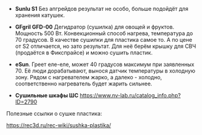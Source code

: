 + **Sunlu S1** Без апгрейдов результат не особо, больше подойдёт для хранения катушек.

+ **GFgril GFD-00** Дегидратор (сушилка) для овощей и фруктов. Мощность 500 Вт. Конвекционный способ нагрева, температура до 70 градусов. В качестве сушилки для пластика самое то. А по цене от S2 отличается, но зато результат. Для неё берём крышку для СВЧ (продаётся в Фикспрайсе) и можно сушить пластик.

+ **eSun**. Греет еле-еле, может 40 градусов максимум при заявленных 70.
Еë люди дорабатывают, вынося датчик температуры в холодную зону. Рядом с нагревателем жарко, а далеко - холодно, соответственно нагреватель будет жарить сильнее.

+ **Сушильные шкафы ШС** https://www.nv-lab.ru/catalog_info.php?ID=2790

Полезные ссылки о сушке пластика:

https://rec3d.ru/rec-wiki/sushka-plastika/
